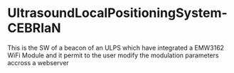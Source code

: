 # UltrasoundLocalPositioningSystem-CEBRIaN
This is the SW of a beacon of an ULPS which have integrated a EMW3162 WiFi Module and it permit to the user modify the modulation parameters accross a webserver 
